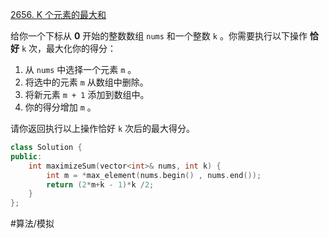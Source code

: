 [2656. K 个元素的最大和](https://leetcode.cn/problems/maximum-sum-with-exactly-k-elements/)

给你一个下标从 **0** 开始的整数数组 `nums` 和一个整数 `k` 。你需要执行以下操作 **恰好** `k` 次，最大化你的得分：

1. 从 `nums` 中选择一个元素 `m` 。
2. 将选中的元素 `m` 从数组中删除。
3. 将新元素 `m + 1` 添加到数组中。
4. 你的得分增加 `m` 。

请你返回执行以上操作恰好 `k` 次后的最大得分。


```c++
class Solution {
public:
    int maximizeSum(vector<int>& nums, int k) {
        int m = *max_element(nums.begin() , nums.end());
        return (2*m+k - 1)*k /2;
    }
};
```


#算法/模拟  